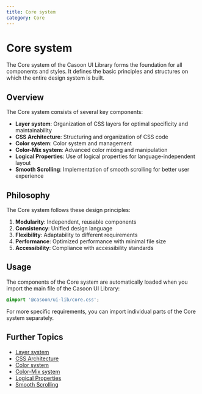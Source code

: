 ```yaml
---
title: Core system
category: Core
---
```


# Core system

The Core system of the Casoon UI Library forms the foundation for all components and styles. It defines the basic principles and structures on which the entire design system is built.

## Overview

The Core system consists of several key components:

- **Layer system**: Organization of CSS layers for optimal specificity and maintainability
- **CSS Architecture**: Structuring and organization of CSS code
- **Color system**: Color system and management
- **Color-Mix system**: Advanced color mixing and manipulation
- **Logical Properties**: Use of logical properties for language-independent layout
- **Smooth Scrolling**: Implementation of smooth scrolling for better user experience

## Philosophy

The Core system follows these design principles:

1. **Modularity**: Independent, reusable components
2. **Consistency**: Unified design language
3. **Flexibility**: Adaptability to different requirements
4. **Performance**: Optimized performance with minimal file size
5. **Accessibility**: Compliance with accessibility standards

## Usage

The components of the Core system are automatically loaded when you import the main file of the Casoon UI Library:

```css
@import '@casoon/ui-lib/core.css';
```

For more specific requirements, you can import individual parts of the Core system separately.

## Further Topics

- [Layer system](/core/layer-system)
- [CSS Architecture](/core/css-system)
- [Color system](/core/colors-system)
- [Color-Mix system](/core/color-mix-system)
- [Logical Properties](/core/logical-properties)
- [Smooth Scrolling](/core/smooth-scroll) 